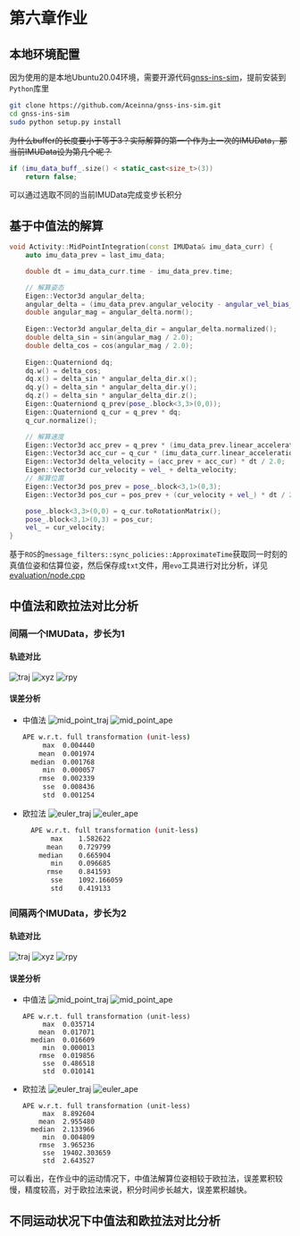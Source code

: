 # 第六章作业

## 本地环境配置
因为使用的是本地Ubuntu20.04环境，需要开源代码[gnss-ins-sim](https://github.com/Aceinna/gnss-ins-sim)，提前安装到`Python`库里

```bash
git clone https://github.com/Aceinna/gnss-ins-sim.git
cd gnss-ins-sim
sudo python setup.py install
```

~~为什么buffer的长度要小于等于3？实际解算的第一个作为上一次的IMUData，那当前IMUData设为第几个呢？~~
```cpp
if (imu_data_buff_.size() < static_cast<size_t>(3))
    return false;
```
可以通过选取不同的当前IMUData完成变步长积分

## 基于中值法的解算

```cpp
void Activity::MidPointIntegration(const IMUData& imu_data_curr) {
    auto imu_data_prev = last_imu_data;

    double dt = imu_data_curr.time - imu_data_prev.time;

    // 解算姿态
    Eigen::Vector3d angular_delta;
    angular_delta = (imu_data_prev.angular_velocity - angular_vel_bias_ + imu_data_curr.angular_velocity - angular_vel_bias_) * dt / 2.0;
    double angular_mag = angular_delta.norm();
    
    Eigen::Vector3d angular_delta_dir = angular_delta.normalized();
    double delta_sin = sin(angular_mag / 2.0);
    double delta_cos = cos(angular_mag / 2.0);
    
    Eigen::Quaterniond dq;
    dq.w() = delta_cos;
    dq.x() = delta_sin * angular_delta_dir.x();
    dq.y() = delta_sin * angular_delta_dir.y();
    dq.z() = delta_sin * angular_delta_dir.z();
    Eigen::Quaterniond q_prev(pose_.block<3,3>(0,0));
    Eigen::Quaterniond q_cur = q_prev * dq;
    q_cur.normalize();

    // 解算速度
    Eigen::Vector3d acc_prev = q_prev * (imu_data_prev.linear_acceleration - linear_acc_bias_) - G_;
    Eigen::Vector3d acc_cur = q_cur * (imu_data_curr.linear_acceleration - linear_acc_bias_) - G_;
    Eigen::Vector3d delta_velocity = (acc_prev + acc_cur) * dt / 2.0;
    Eigen::Vector3d cur_velocity = vel_ + delta_velocity;
    // 解算位置
    Eigen::Vector3d pos_prev = pose_.block<3,1>(0,3);
    Eigen::Vector3d pos_cur = pos_prev + (cur_velocity + vel_) * dt / 2.0;

    pose_.block<3,3>(0,0) = q_cur.toRotationMatrix();
    pose_.block<3,1>(0,3) = pos_cur;
    vel_ = cur_velocity;
}
```

基于`ROS`的`message_filters::sync_policies::ApproximateTime`获取同一时刻的真值位姿和估算位姿，然后保存成`txt`文件，用`evo`工具进行对比分析，详见[evaluation/node.cpp](../../src/imu_integration/src/evaluation/node.cpp)

## 中值法和欧拉法对比分析
### 间隔一个IMUData，步长为1
#### 轨迹对比
![traj](./data/step1/trajectory.png)
![xyz](./data/step1/xyz_view.png)
![rpy](./data/step1/rpy_view.png)
#### 误差分析
* 中值法
  ![mid_point_traj](./data/step1/mid_point_traj.png)
  ![mid_point_ape](./data/step1/mid_point_ape.png)
  ```bash
  APE w.r.t. full transformation (unit-less)
       max	0.004440
      mean	0.001974
    median	0.001768
       min	0.000057
      rmse	0.002339
       sse	0.008436
       std	0.001254
  ```

* 欧拉法
  ![euler_traj](./data/step1/euler_traj.png)
  ![euler_ape](./data/step1/euler_ape.png)
  ```bash
    APE w.r.t. full transformation (unit-less)
         max	1.582622
        mean	0.729799
      median	0.665904
         min	0.096685
        rmse	0.841593
         sse	1092.166059
         std	0.419133
  ```
### 间隔两个IMUData，步长为2
#### 轨迹对比
![traj](./data/step2/traj.png)
![xyz](./data/step2/xyz_view.png)
![rpy](./data/step2/rpy_view.png)
#### 误差分析
* 中值法
  ![mid_point_traj](./data/step2/mid_point_traj.png)
  ![mid_point_ape](./data/step2/mid_point_ape.png)
  ```text
  APE w.r.t. full transformation (unit-less)
       max	0.035714
      mean	0.017071
    median	0.016609
       min	0.000013
      rmse	0.019856
       sse	0.486518
       std	0.010141
  ```
* 欧拉法
  ![euler_traj](./data/step2/euler_traj.png)
  ![euler_ape](./data/step2/euler_ape.png)
  ```text
  APE w.r.t. full transformation (unit-less)
       max	8.892604
      mean	2.955480
    median	2.133966
       min	0.004809
      rmse	3.965236
       sse	19402.303659
       std	2.643527
  ```
可以看出，在作业中的运动情况下，中值法解算位姿相较于欧拉法，误差累积较慢，精度较高，对于欧拉法来说，积分时间步长越大，误差累积越快。

## 不同运动状况下中值法和欧拉法对比分析

